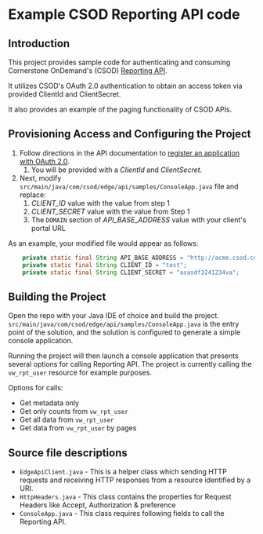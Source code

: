 # Example CSOD Reporting API code

## Introduction

This project provides sample code for authenticating and consuming Cornerstone OnDemand's (CSOD) [Reporting API](https://lax-prd-ex.csod.com/apiconnectorweb/apiexplorer#/apidoc/7f1beda8-ec8a-41ad-a615-417d27d8e568).

It utilizes CSOD's OAuth 2.0 authentication to obtain an access token via provided ClientId and ClientSecret.

It also provides an example of the paging functionality of CSOD APIs.

## Provisioning Access and Configuring the Project

1. Follow directions in the API documentation to [register an application with OAuth 2.0](https://apiexplorer.csod.com/apiconnectorweb/apiexplorer#/info).
    1. You will be provided with a *ClientId* and *ClientSecret*.
1. Next, modify `src/main/java/com/csod/edge/api/samples/ConsoleApp.java` file and replace:
    1. *CLIENT_ID* value with the value from step 1
    1. *CLIENT_SECRET* value with the value from Step 1
    1. The `DOMAIN` section of *API_BASE_ADDRESS* value with your client's portal URL

As an example, your modified file would appear as follows:

```java
    private static final String API_BASE_ADDRESS = "http://acme.csod.com:81";
    private static final String CLIENT_ID = "test";
    private static final String CLIENT_SECRET = "asasdf3241234va";
```

## Building the Project

Open the repo with your Java IDE of choice and build the project.  `src/main/java/com/csod/edge/api/samples/ConsoleApp.java` is the entry point of the solution, and the solution is configured to generate a simple console application.

Running the project will then launch a console application that presents several options for calling Reporting API.  The project is currently calling the `vw_rpt_user` resource for example purposes.

Options for calls:

* Get metadata only
* Get only counts from `vw_rpt_user`
* Get all data from `vw_rpt_user`
* Get data from `vw_rpt_user` by pages

## Source file descriptions

* `EdgeApiClient.java` - This is a helper class which sending HTTP requests and receiving HTTP responses from a resource identified by a URI.
* `HttpHeaders.java` - This class contains the properties for Request Headers like Accept, Authorization & preference
* `ConsoleApp.java` - This class requires following fields to call the Reporting API.
